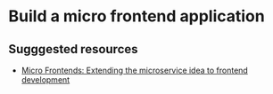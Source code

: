 # Build a micro frontend application

## Sugggested resources
- [Micro Frontends: Extending the microservice idea to frontend development](https://micro-frontends.org/)
